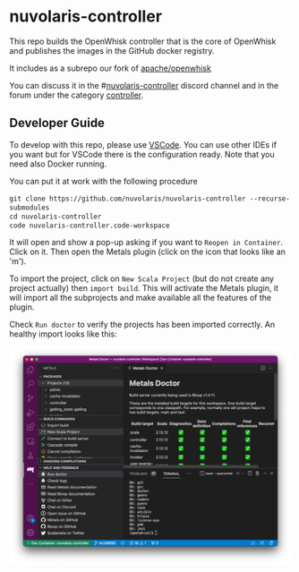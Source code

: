 <!--
  ~ Licensed to the Apache Software Foundation (ASF) under one
  ~ or more contributor license agreements.  See the NOTICE file
  ~ distributed with this work for additional information
  ~ regarding copyright ownership.  The ASF licenses this file
  ~ to you under the Apache License, Version 2.0 (the
  ~ "License"); you may not use this file except in compliance
  ~ with the License.  You may obtain a copy of the License at
  ~
  ~   http://www.apache.org/licenses/LICENSE-2.0
  ~
  ~ Unless required by applicable law or agreed to in writing,
  ~ software distributed under the License is distributed on an
  ~ "AS IS" BASIS, WITHOUT WARRANTIES OR CONDITIONS OF ANY
  ~ KIND, either express or implied.  See the License for the
  ~ specific language governing permissions and limitations
  ~ under the License.
  ~
-->
# nuvolaris-controller

This repo builds the OpenWhisk controller that is the core of OpenWhisk and publishes the images in the GitHub docker registry.

It includes as a subrepo our fork of [apache/openwhisk](https://github.com/nuvolaris/openwhisk)

You can discuss it in the #[nuvolaris-controller](https://discord.gg/2weUATjvV7) discord channel and in the forum under the category [controller](https://github.com/nuvolaris/nuvolaris/discussions/categories/controller).

## Developer Guide

To develop with this repo, please use [VSCode](https://code.visualstudio.com/). You can use other IDEs if you want but for VSCode there is the configuration ready. Note that you need also Docker running.

You can put it at work with the following procedure

```
git clone https://github.com/nuvolaris/nuvolaris-controller --recurse-submodules
cd nuvolaris-controller
code nuvolaris-controller.code-workspace
```

It will open and show a pop-up asking if you want to `Reopen in Container`.
Click on it. Then open the Metals plugin (click on the icon that looks like an 'm').

To import the project, click on `New Scala Project` (but do not create any project actually) then `import build`. This will activate the Metals plugin, it will import all the subprojects and make available all the features of the plugin.

Check `Run doctor` to verify the projects has been imported correctly. An healthy import looks like this:

![](./healthy-import.png)
